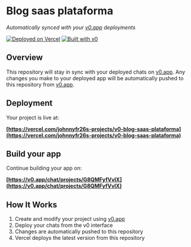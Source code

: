 # Blog saas plataforma

*Automatically synced with your [v0.app](https://v0.app) deployments*

[![Deployed on Vercel](https://img.shields.io/badge/Deployed%20on-Vercel-black?style=for-the-badge&logo=vercel)](https://vercel.com/johnnyfr26s-projects/v0-blog-saas-plataforma)
[![Built with v0](https://img.shields.io/badge/Built%20with-v0.app-black?style=for-the-badge)](https://v0.app/chat/projects/G8QMFyfVvlX)

## Overview

This repository will stay in sync with your deployed chats on [v0.app](https://v0.app).
Any changes you make to your deployed app will be automatically pushed to this repository from [v0.app](https://v0.app).

## Deployment

Your project is live at:

**[https://vercel.com/johnnyfr26s-projects/v0-blog-saas-plataforma](https://vercel.com/johnnyfr26s-projects/v0-blog-saas-plataforma)**

## Build your app

Continue building your app on:

**[https://v0.app/chat/projects/G8QMFyfVvlX](https://v0.app/chat/projects/G8QMFyfVvlX)**

## How It Works

1. Create and modify your project using [v0.app](https://v0.app)
2. Deploy your chats from the v0 interface
3. Changes are automatically pushed to this repository
4. Vercel deploys the latest version from this repository